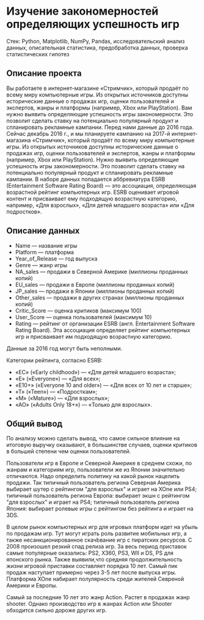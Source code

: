 # Изучение закономерностей определяющих успешность игр

Стек: Python, Matplotlib, NumPy, Pandas, исследовательский анализ данных, описательная статистика, предобработка данных, проверка статистических гипотез

## Описание проекта
Вы работаете в интернет-магазине «Стримчик», который продаёт по всему миру компьютерные игры. Из открытых источников доступны исторические данные о продажах игр, оценки пользователей и экспертов, жанры и платформы (например, Xbox или PlayStation). Вам нужно выявить определяющие успешность игры закономерности. Это позволит сделать ставку на потенциально популярный продукт и спланировать рекламные кампании. Перед нами данные до 2016 года. Сейчас декабрь 2016 г., и мы планируете кампанию на 2017-й интернет-магазина «Стримчик», который продаёт по всему миру компьютерные игры. Из открытых источников доступны исторические данные о продажах игр, оценки пользователей и экспертов, жанры и платформы (например, Xbox или PlayStation). Нужно выявить определяющие успешность игры закономерности. Это позволит сделать ставку на потенциально популярный продукт и спланировать рекламные кампании. В наборе данных попадается аббревиатура ESRB (Entertainment Software Rating Board) — это ассоциация, определяющая возрастной рейтинг компьютерных игр. ESRB оценивает игровой контент и присваивает ему подходящую возрастную категорию, например, «Для взрослых», «Для детей младшего возраста» или «Для подростков».

## Описание данных

- Name — название игры
- Platform — платформа
- Year_of_Release — год выпуска
- Genre — жанр игры
- NA_sales — продажи в Северной Америке (миллионы проданных копий)
- EU_sales — продажи в Европе (миллионы проданных копий)
- JP_sales — продажи в Японии (миллионы проданных копий)
- Other_sales — продажи в других странах (миллионы проданных копий)
- Critic_Score — оценка критиков (максимум 100)
- User_Score — оценка пользователей (максимум 10)
- Rating — рейтинг от организации ESRB (англ. Entertainment Software Rating Board). Эта ассоциация определяет рейтинг компьютерных игр и присваивает им подходящую возрастную категорию.

Данные за 2016 год могут быть неполными.

Категории рейтинга, согласно ESRB:

- «EC» («Early childhood») — «Для детей младшего возраста»;
- «E» («Everyone») — «Для всех»;
- «E10+» («Everyone 10 and older») — «Для всех от 10 лет и старше»;
- «T» («Teen») — «Подросткам»;
- «M» («Mature») — «Для взрослых»;
- «AO» («Adults Only 18+») — «Только для взрослых».

## Общий вывод
По анализу можно сделать вывод, что самое сильное влияние на итоговую выручку оказывают, в большинстве случаев, оценки критиков в большей степени чем оценки пользователей.

Пользователи игр в Европе и Северной Америке в среднем схожи, по жанрам и категориям игр, пользователи же из Японии значительно отличаются. Надо определить политику на какой рынок нацелить продажи. Так типичный пользователь региона Северная Америка выбирает шутер с рейтингом "для взрослых" и играет на XOne или PS4; типичный пользователь региона Европа: выбирает экшн с рейтингом "для взрослых" и играет на PS4; типичный пользователь региона Япония: выбирает ролевые игры с рейтингом без рейтинга и играет на 3DS.

В целом рынок компьютерных игр для игровых платформ идет на убыль по продажам игр. Тут могут играть роль развитие мобильных игр, а также несанкционированное скачbвание игр с пиратских ресурсов. С 2008 произошел резкий спад релиза игр. За весь период приставок самые популярные оказались: PS2, X360, PS3, WII и DS, PS для японского рынка. Также выявили,что средняя продолжительность жизни игровой приставки составляет порядка 10 лет. Самый пик продаж наступает примерно через 3-5 лет после выпуска игры. Платформа XOne набирает полулярность среди жителей Севреной Америки и Европы.

Самый за последние 10 лет это жанр Action. Растет в продажах жанр shooter. Однако производство игр в жанрах Action или Shooter обходится сильно дороже других игр.

